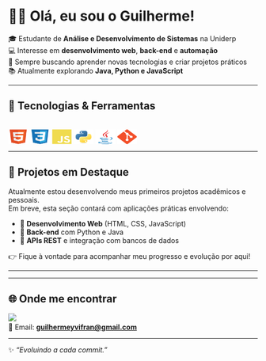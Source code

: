 # 👨‍💻 Olá, eu sou o Guilherme!

🎓 Estudante de **Análise e Desenvolvimento de Sistemas** na Uniderp  
💻 Interesse em **desenvolvimento web**, **back-end** e **automação**  
🚀 Sempre buscando aprender novas tecnologias e criar projetos práticos  
📚 Atualmente explorando **Java, Python e JavaScript**

---

## 🔧 Tecnologias & Ferramentas
<div style="display: inline_block"><br>
  <img align="center" alt="HTML" height="30" width="40" src="https://raw.githubusercontent.com/devicons/devicon/master/icons/html5/html5-original.svg">
  <img align="center" alt="CSS" height="30" width="40" src="https://raw.githubusercontent.com/devicons/devicon/master/icons/css3/css3-original.svg">
  <img align="center" alt="JavaScript" height="30" width="40" src="https://raw.githubusercontent.com/devicons/devicon/master/icons/javascript/javascript-plain.svg">
  <img align="center" alt="Python" height="30" width="40" src="https://raw.githubusercontent.com/devicons/devicon/master/icons/python/python-original.svg">
  <img align="center" alt="Java" height="30" width="40" src="https://raw.githubusercontent.com/devicons/devicon/master/icons/java/java-original.svg">
  <img align="center" alt="Git" height="30" width="40" src="https://raw.githubusercontent.com/devicons/devicon/master/icons/git/git-original.svg">
</div>

---

## 📌 Projetos em Destaque
Atualmente estou desenvolvendo meus primeiros projetos acadêmicos e pessoais.  
Em breve, esta seção contará com aplicações práticas envolvendo:  

- 🔹 **Desenvolvimento Web** (HTML, CSS, JavaScript)  
- 🔹 **Back-end** com Python e Java  
- 🔹 **APIs REST** e integração com bancos de dados  

👉 Fique à vontade para acompanhar meu progresso e evolução por aqui!

---


---

## 🌐 Onde me encontrar
<a href="https://www.linkedin.com/in/SEU-LINKEDIN" target="_blank"><img src="https://img.shields.io/badge/-LinkedIn-%230077B5?style=for-the-badge&logo=linkedin&logoColor=white"></a>  
📩 Email: **guilhermeyvifran@gmail.com**

---
✨ _“Evoluindo a cada commit.”_  
